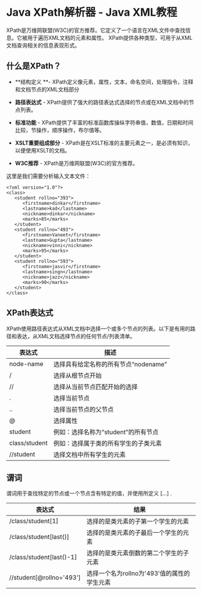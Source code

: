 # Java XPath解析器 - Java XML教程

XPath是万维网联盟(W3C)的官方推荐。它定义了一个语言在XML文件中查找信息。它被用于遍历XML文档的元素和属性。 XPath提供各种类型，可用于从XML文档查询相关的信息表现形式。

## 什么是XPath？

*   **结构定义 **- XPath定义像元素，属性，文本，命名空间，处理指令，注释和文档节点的XML文档部分

*   **路径表达式** - XPath提供了强大的路径表达式选择的节点或在XML文档中的节点列表。

*   **标准功能** - XPath提供了丰富的标准函数库操纵字符串值，数值，日期和时间比较，节操作，顺序操作，布尔值等。

*   **XSLT重要组成部分** - XPath是在XSLT标准的主要元素之一，是必须有知识，以便使用XSLT的文档。

*   **W3C推荐** - XPath是万维网联盟(W3C)的官方推荐。

这里是我们需要分析输入文本文件：

```
<?xml version="1.0"?>
<class>
   <student rollno="393">
      <firstname>dinkar</firstname>
      <lastname>kad</lastname>
      <nickname>dinkar</nickname>
      <marks>85</marks>
   </student>
   <student rollno="493">
      <firstname>Vaneet</firstname>
      <lastname>Gupta</lastname>
      <nickname>vinni</nickname>
      <marks>95</marks>
   </student>
   <student rollno="593">
      <firstname>jasvir</firstname>
      <lastname>singn</lastname>
      <nickname>jazz</nickname>
      <marks>90</marks>
   </student>
</class>

```

## XPath表达式

XPath使用路径表达式从XML文档中选择一个或多个节点的列表。以下是有用的路径和表达，从XML文档选择节点的任何节点/列表清单。

| 表达式 | 描述 |
| --- | --- |
| node-name | 选择具有给定名称的所有节点“nodename” |
| / | 选择从根节点开始 |
| // | 选择从当前节点匹配开始的选择 |
| . | 选择当前节点 |
| .. | 选择当前节点的父节点 |
| @ | 选择属性 |
| student | 例如：选择名称为“student”的所有节点 |
| class/student | 例如：选择属于类的所有学生的子类元素 |
| //student | 选择文档中所有学生的元素 |

## 谓词

谓词用于查找特定的节点或一个节点含有特定的值，并使用所定义 [...] .

| 表达式 | 结果 |
| --- | --- |
| /class/student[1] | 选择的是类元素的子第一个学生的元素 |
| /class/student[last()] | 选择的是类元素的子最后一个学生的元素 |
| /class/student[last()-1] | 选择的是类元素倒数的第二个学生的子元素 |
| //student[@rollno='493'] | 选择一个名为rollno为'493'值的属性的学生元素 |

 